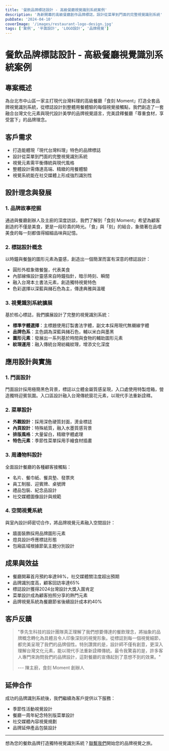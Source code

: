 ```yaml
---
title: '餐飲品牌標誌設計 - 高級餐廳視覺識別系統案例'
description: '為新開幕的高級餐廳創作品牌標誌，設計從菜單到門面的完整視覺識別系統'
pubDate: '2024-04-10'
coverImage: '/images/restaurant-logo-design.jpg'
tags: ['案例', '平面設計', 'LOGO設計', '品牌視覺']
---
```


# 餐飲品牌標誌設計 - 高級餐廳視覺識別系統案例

## 專案概述

為台北市中山區一家主打現代台灣料理的高級餐廳「食刻 Moment」打造全套品牌視覺識別系統，從標誌設計到整體用餐體驗的每個視覺接觸點，我們創造了一套融合台灣文化元素與現代設計美學的品牌視覺語言，完美詮釋餐廳「尊重食材，享受當下」的品牌理念。

## 客戶需求

- 打造能體現「現代台灣料理」特色的品牌標誌
- 設計從菜單到門面的完整視覺識別系統
- 視覺元素需平衡傳統與現代風格
- 整體設計需傳達高端、精緻的用餐體驗
- 視覺系統能在社交媒體上形成強烈識別性

## 設計理念與發展

### 1. 品牌故事挖掘

通過與餐廳創辦人及主廚的深度訪談，我們了解到「食刻 Moment」希望為顧客創造的不僅是美食，更是一段珍貴的時光。「食」與「刻」的結合，象徵著在品嚐美食的每一刻都值得細細品味與記憶。

### 2. 標誌設計概念

以時鐘與餐盤的圖形元素為靈感，創造出一個簡潔而富有深意的標誌設計：
- 圓形外框象徵餐盤，代表美食
- 內部線條設計靈感來自時鐘指針，暗示時刻、瞬間
- 融入台灣本土書法元素，創造獨特視覺特色
- 色彩選擇以深藍與赭石色為主，傳達典雅與溫暖

### 3. 視覺識別系統擴展

基於核心標誌，我們擴展設計了完整的視覺識別系統：
- **標準字體選擇**：主標題使用訂製書法字體，副文本採用現代無襯線字體
- **品牌色系**：主色調為深藍與赭石色，輔以米白與墨黑
- **圖形元素**：發展出一系列基於時間與食物的輔助圖形元素
- **紋理運用**：融入傳統台灣紡織紋理，增添文化深度

## 應用設計與實施

### 1. 門面設計

門面設計採用極簡黑色背景，標誌以立體金屬質感呈現，入口處使用特製燈箱，營造獨特迎賓氛圍。入口區設計融入台灣傳統窗花元素，以現代手法重新詮釋。

### 2. 菜單設計

- **外觀設計**：採用深色硬質封面，燙金標誌
- **內頁設計**：特殊紙質，融入水墨質感背景
- **排版風格**：大量留白，精緻字體處理
- **特色元素**：季節性菜單採用手繪食材插畫

### 3. 周邊物料設計

全面設計餐廳的各種顧客接觸點：
- 名片、餐巾紙、餐具墊、發票夾
- 員工制服、迎賓牌、桌號牌
- 禮品包裝、紀念品設計
- 社交媒體圖像設計與規範

### 4. 空間視覺系統

與室內設計師密切合作，將品牌視覺元素融入空間設計：
- 牆面裝飾採用品牌圖形元素
- 燈具設計呼應標誌形態
- 包廂區域根據節氣主題分別設計

## 成果與效益

- 餐廳開幕首月預約率達98%，社交媒體關注度超出預期
- 品牌識別度高，顧客回訪率達65%
- 標誌設計獲得2024台灣設計大獎入圍肯定
- 菜單設計成為顧客拍照分享的熱門元素
- 品牌視覺系統為餐廳節省後續設計成本約40%

## 客戶反饋

> "季先生科技的設計團隊真正理解了我們想要傳達的餐飲理念，將抽象的品牌概念轉化為具體且令人印象深刻的視覺形象。從標誌到每一個視覺細節，都完美呈現了我們的品牌個性。特別讚賞的是，設計師不僅有創意，更深入理解台灣文化元素，能以現代手法重新詮釋傳統。最令我驚喜的是，許多客人專門來詢問我們的品牌設計，這對餐廳的宣傳起到了意想不到的效果。"
> 
> --- 陳主廚，食刻 Moment 創辦人

## 延伸合作

成功的品牌識別系統後，我們繼續為客戶提供以下服務：
- 季節性活動視覺設計
- 餐廳一周年紀念特別版菜單設計
- 社交媒體內容視覺規劃
- 品牌延伸產品包裝設計

---

想為您的餐飲品牌打造獨特視覺識別系統？[聯繫我們](#contact)開始您的品牌視覺之旅。 